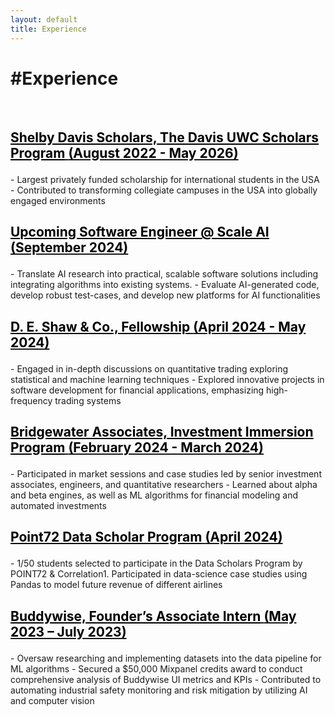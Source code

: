 ```yaml
---
layout: default
title: Experience
---
```


<div class="center">
    <h1> #Experience</h1>
</div>
<br>
<h3 style="font-weight: bold; font-size: 1.5em; text-decoration: underline;">
  <a href="https://www.davisuwcscholars.org/" target="_blank" style="color: black;">Shelby Davis Scholars, The Davis UWC Scholars Program</a> <span style="color: black;">(August 2022 - May 2026)</span>
</h3>
- Largest privately funded scholarship for international students in the USA
- Contributed to transforming collegiate campuses in the USA into globally engaged environments

<br>

<h3 style="font-weight: bold; font-size: 1.5em; text-decoration: underline;">
  <a href="https://scale.com/" target="_blank" style="color: black;">Upcoming Software Engineer @ Scale AI</a> <span style="color: black;">(September 2024)</span>
</h3>
- Translate AI research into practical, scalable software solutions including integrating algorithms into existing systems.
- Evaluate AI-generated code, develop robust test-cases, and develop new platforms for AI functionalities

<br>

<h3 style="font-weight: bold; font-size: 1.5em; text-decoration: underline;">
  <a href="https://www.deshaw.com/" target="_blank" style="color: black;">D. E. Shaw & Co., Fellowship</a> <span style="color: black;">(April 2024 - May 2024)</span>
</h3>
- Engaged in in-depth discussions on quantitative trading exploring statistical and machine learning techniques
- Explored innovative projects in software development for financial applications, emphasizing high-frequency trading systems

<br>

<h3 style="font-weight: bold; font-size: 1.5em; text-decoration: underline;">
  <a href="https://www.bridgewater.com/" target="_blank" style="color: black;">Bridgewater Associates, Investment Immersion Program</a> <span style="color: black;">(February 2024 - March 2024)</span>
</h3>
- Participated in market sessions and case studies led by senior investment associates, engineers, and quantitative researchers
- Learned about alpha and beta engines, as well as ML algorithms for financial modeling and automated investments

<br>

<h3 style="font-weight: bold; font-size: 1.5em; text-decoration: underline;">
  <a href="https://point72.com/" target="_blank" style="color: black;">Point72 Data Scholar Program</a> <span style="color: black;">(April 2024)</span>
</h3>
- 1/50 students selected to participate in the Data Scholars Program by POINT72 & Correlation1. Participated in data-science case studies using Pandas to model future revenue of different airlines

<br>

<h3 style="font-weight: bold; font-size: 1.5em; text-decoration: underline;">
  <a href="https://www.buddywise.co/" target="_blank" style="color: black;">Buddywise, Founder’s Associate Intern</a> <span style="color: black;">(May 2023 – July 2023)</span>
</h3>
- Oversaw researching and implementing datasets into the data pipeline for ML algorithms
- Secured a $50,000 Mixpanel credits award to conduct comprehensive analysis of Buddywise UI metrics and KPIs
- Contributed to automating industrial safety monitoring and risk mitigation by utilizing AI and​ computer vision

